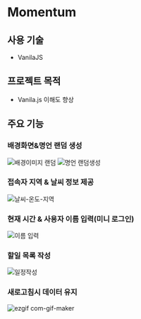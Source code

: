# Momentum

## 사용 기술

- VanilaJS

## 프로젝트 목적
- Vanila.js 이해도 향상

## 주요 기능

### 배경화면&명언 랜덤 생성
  ![배경이미지 랜덤](https://user-images.githubusercontent.com/61656046/125098870-64b24e00-e112-11eb-879a-b92448f05f82.gif)
  ![명언 랜덤생성](https://user-images.githubusercontent.com/61656046/125099395-ed30ee80-e112-11eb-94a9-a16e8fbd8bc7.gif)
### 접속자 지역 & 날씨 정보 제공
  ![날씨-온도-지역](https://user-images.githubusercontent.com/61656046/125098895-6c71f280-e112-11eb-8008-b6d8e0468004.gif)
### 현재 시간 & 사용자 이름 입력(미니 로그인)
  ![이름 입력](https://user-images.githubusercontent.com/61656046/125098892-6aa82f00-e112-11eb-82ac-afe3583273e7.gif)
### 할일 목록 작성
  ![일정작성](https://user-images.githubusercontent.com/61656046/125098896-6c71f280-e112-11eb-8cf6-fb95bbbc1277.gif)
### 새로고침시 데이터 유지
  ![ezgif com-gif-maker](https://user-images.githubusercontent.com/61656046/125099725-4a2ca480-e113-11eb-917b-fc6039c0d7f5.gif)

